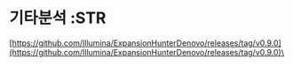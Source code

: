 # 기타분석 :STR

[https://github.com/Illumina/ExpansionHunterDenovo/releases/tag/v0.9.0](https://github.com/Illumina/ExpansionHunterDenovo/releases/tag/v0.9.0)\
